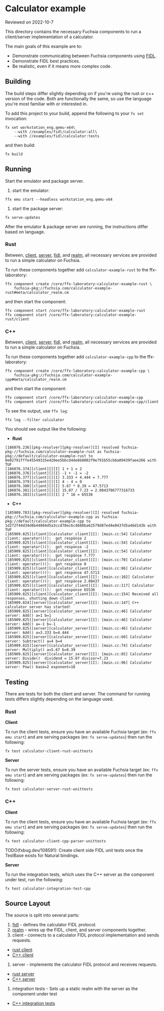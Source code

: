 # Calculator example

Reviewed on 2022-10-7

This directory contains the necessary Fuchsia components to run a client/server
implementation of a calculator.

The main goals of this example are to:

+ Demonstrate communicating between Fuchsia components using [FIDL].
+ Demonstrate FIDL best practices.
+ Be realistic, even if it means more complex code.

## Building

The build steps differ slightly depending on if you're using the rust or c++
version of the code. Both are functionally the same, so use the language you're
most familiar with or interested in.

To add this project to your build, append the following to your `fx set`
invocation:

```
fx set workstation_eng.qemu-x64\
    --with //examples/fidl/calculator:all\
    --with //examples/fidl/calculator:tests
```

and then build:

```
fx build
```

## Running

Start the emulator and package server.

1. start the emulator:

```
ffx emu start --headless workstation_eng.qemu-x64
```

1. start the package server:

```
fx serve-updates
```

After the emulator & package server are running, the instructions differ based
on language.

### Rust

Between, [client][client-rs], [server][server-rs], [fidl][fidl-component], and
[realm][realm], all necessary services are provided to run a simple
calculator on Fuchsia.

To run these components together add `calculator-example-rust` to the ffx-laboratory:

```
ffx component create /core/ffx-laboratory:calculator-example-rust \
    fuchsia-pkg://fuchsia.com/calculator-example-rust#meta/calculator_realm.cm
```

and then start the component:

```
ffx component start /core/ffx-laboratory:calculator-example-rust
ffx component start /core/ffx-laboratory:calculator-example-rust/client
```

### C++

Between, [client][client-cpp], [server][server-cpp], [fidl][fidl-component], and
[realm][realm], all necessary services are provided to run a simple
calculator on Fuchsia.

To run these components together add `calculator-example-cpp` to the ffx-laboratory:

```
ffx component create /core/ffx-laboratory:calculator-example-cpp \
    fuchsia-pkg://fuchsia.com/calculator-example-cpp#meta/calculator_realm.cm
```

and then start the component:

```
ffx component start /core/ffx-laboratory:calculator-example-cpp
ffx component start /core/ffx-laboratory:calculator-example-cpp/client
```

To see the output, use `ffx log`:

```
ffx log --filter calculator
```

You should see output like the following:

-  **Rust**
```
[186076.236][pkg-resolver][pkg-resolver][I] resolved fuchsia-pkg://fuchsia.com/calculator-example-rust as fuchsia-pkg://default/calculator-example-rust to 0e02791fffe45549315e420ee5bbcd4de6b8002f9e791b55cb6a09439faee266 with TUF
[186076.374][client][][I] 1 + 1 = 2
[186076.376][client][][I] -1 + -1 = -2
[186076.377][client][][I] 3.333 + 4.444 = 7.777
[186076.379][client][][I] 4 - 4 = 0
[186076.380][client][][I] 5.67 * 8.39 = 47.5713
[186076.381][client][][I] 15.07 / 7.23 = 2.0843706777316733
[186076.383][client][][I] 2 ^ 16 = 65536
```

-  **C++**

```
[185909.783][pkg-resolver][pkg-resolver][I] resolved fuchsia-pkg://fuchsia.com/calculator-example-cpp as fuchsia-pkg://default/calculator-example-cpp to 1d272f44d34d8b44084d5a3ccd78ec6c4688ba62579d87ed4e0437d5a46d143b with TUF
[185909.825][client][calculator_client][I]: [main.cc:54] Calculator client: operator()():  got response 2
[185909.825][client][calculator_client][I]: [main.cc:54] Calculator client: operator()():  got response -2
[185909.825][client][calculator_client][I]: [main.cc:54] Calculator client: operator()():  got response 7.777
[185909.825][client][calculator_client][I]: [main.cc:70] Calculator client: operator()():  got response 0
[185909.825][client][calculator_client][I]: [main.cc:86] Calculator client: operator()():  got response 47.5713
[185909.825][client][calculator_client][I]: [main.cc:102] Calculator client: operator()():  got response 2.08437
[185909.825][client][calculator_client][I]: [main.cc:117] Calculator client: operator()():  got response 65536
[185909.825][client][calculator_client][I]: [main.cc:154] Received all responses, shutting down client
[185909.824][server][calculator_server][I]: [main.cc:147] C++ calculator server has started!
[185909.825][server][calculator_server][I]: [main.cc:46] Calculator server: Add() a=1 b=1
[185909.825][server][calculator_server][I]: [main.cc:46] Calculator server: Add() a=-1 b=-1
[185909.825][server][calculator_server][I]: [main.cc:46] Calculator server: Add() a=3.333 b=4.444
[185909.825][server][calculator_server][I]: [main.cc:60] Calculator server: Subtract() a=4 b=4
[185909.825][server][calculator_server][I]: [main.cc:74] Calculator server: Multiply() a=5.67 b=8.39
[185909.825][server][calculator_server][I]: [main.cc:85] Calculator server: Divide()  dividend = 15.07 divisor=7.23
[185909.825][server][calculator_server][I]: [main.cc:96] Calculator server: Pow() base=2 exponent=16
```

## Testing

There are tests for both the client and server. The command for running tests
differs slightly depending on the language used.

### Rust

**Client**

To run the client tests, ensure you have an available Fuchsia target (ex: `ffx
emu start`) and are serving packages (ex: `fx serve-updates`) then run the
following:

```
fx test calculator-client-rust-unittests
```

**Server**

To run the server tests, ensure you have an available Fuchsia target (ex: `ffx
emu start`) and are serving packages (ex: `fx serve-updates`) then run the
following:

```
fx test calculator-server-rust-unittests
```

### C++

**Client**

To run the client tests, ensure you have an available Fuchsia target (ex: `ffx
emu start`) and are serving packages (ex: `fx serve-updates`) then run the
following:

```
fx test calculator-client-cpp-parser-unittests
```

TODO(fxbug.dev/108591): Create client side FIDL unit tests once the TestBase exists for Natural bindings.

**Server**

To run the integration tests, which uses the C++ server as the component under test, run the following:

```
fx test calculator-integration-test-cpp
```

## Source Layout

The source is split into several parts:

1. [fidl][fidl-component] - defines the calculator FIDL protocol.
1. [realm] - wires up the FIDL, client, and server components together.
1. client - connects to a calculator FIDL protocol implementation and sends requests.
+ [rust client][client-rs]
+ [C++ client][client-cpp]
1. server - implements the calculator FIDL protocol and receives requests.
+ [rust server][server-rs]
+ [C++ server][server-cpp]
1. integration tests - Sets up a static realm with the server as the component under test
+ [C++ integration tests][integration-cpp]

[FIDL]: https://fuchsia.dev/fuchsia-src/development/languages/fidl
[fidl-component]: ./fidl/README.md
[realm]: ./realm/README.md
[client-rs]: ./rust/client/README.md
[server-rs]: ./rust/server/README.md
[client-cpp]: ./cpp/client/
[server-cpp]: ./cpp/server/
[integration-cpp]: ./cpp/integration_test/